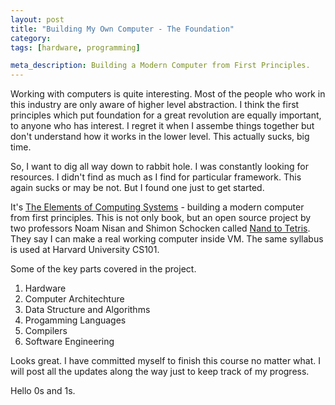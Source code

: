 ```yaml
---
layout: post
title: "Building My Own Computer - The Foundation"
category:
tags: [hardware, programming]

meta_description: Building a Modern Computer from First Principles.
---
```

Working with computers is quite interesting. Most of the people who work in this industry are only aware of higher level abstraction. I think the first principles which put foundation for a great revolution are equally important, to anyone who has interest. I regret it when I assembe things together but don't understand how it works in the lower level. This actually sucks, big time.

So, I want to dig all way down to rabbit hole. I was constantly looking for resources. I didn't find as much as I find for particular framework. This again sucks or may be not. But I found one just to get started.

It's [The Elements of Computing Systems][1] - building a modern computer from first principles. This is not only book, but an open source project by two professors Noam Nisan and Shimon Schocken called [Nand to Tetris][2]. They say I can make a real working computer inside VM. The same syllabus is used at Harvard University CS101.

Some of the key parts covered in the project.

1. Hardware
2. Computer Architechture
3. Data Structure and Algorithms
4. Progamming Languages
5. Compilers
6. Software Engineering  

Looks great. I have committed myself to finish this course no matter what. I will post all the updates along the way just to keep track of my progress. 

Hello 0s and 1s. 

[1]: http://www.amazon.com/The-Elements-Computing-Systems-Principles/dp/0262640686
[2]: http://www.nand2tetris.org

  